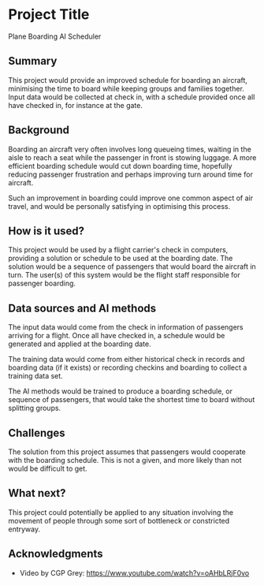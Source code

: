 <!-- This is the markdown template for the final project of the Building AI course, 
created by Reaktor Innovations and University of Helsinki. 
Copy the template, paste it to your GitHub README and edit! -->

# Project Title

Plane Boarding AI Scheduler

## Summary

This project would provide an improved schedule for boarding an aircraft, minimising the time to board while keeping groups and families together.
Input data would be collected at check in, with a schedule provided once all have checked in, for instance at the gate.


## Background

Boarding an aircraft very often involves long queueing times, waiting in the aisle to reach a seat while the passenger in front is stowing luggage.
A more efficient boarding schedule would cut down boarding time, hopefully reducing passenger frustration and perhaps improving turn around time for aircraft.

Such an improvement in boarding could improve one common aspect of air travel, and would be personally satisfying in optimising this process.

## How is it used?

This project would be used by a flight carrier's check in computers, providing a solution or schedule to be used at the boarding date.
The solution would be a sequence of passengers that would board the aircraft in turn.
The user(s) of this system would be the flight staff responsible for passenger boarding.

## Data sources and AI methods

The input data would come from the check in information of passengers arriving for a flight.
Once all have checked in, a schedule would be generated and applied at the boarding date.

The training data would come from either historical check in records and boarding data (if it exists) or recording checkins and boarding to collect a training data set.

The AI methods would be trained to produce a boarding schedule, or sequence of passengers, that would take the shortest time to board without splitting groups.

## Challenges

The solution from this project assumes that passengers would cooperate with the boarding schedule.
This is not a given, and more likely than not would be difficult to get.

## What next?

This project could potentially be applied to any situation involving the movement of people through some sort of bottleneck or constricted entryway.

## Acknowledgments

* Video by CGP Grey: https://www.youtube.com/watch?v=oAHbLRjF0vo
